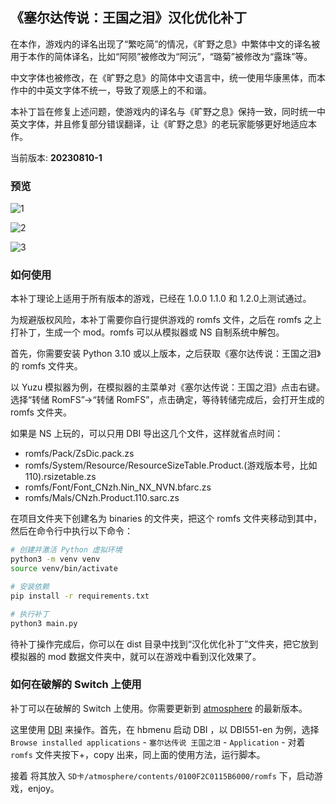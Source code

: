 ## 《塞尔达传说：王国之泪》汉化优化补丁

在本作，游戏内的译名出现了“繁吃简”的情况，《旷野之息》中繁体中文的译名被用于本作的简体译名，比如“阿陨”被修改为“阿沅”，“璐菊”被修改为“露珠”等。

中文字体也被修改，在《旷野之息》的简体中文语言中，统一使用华康黑体，而本作中的中英文字体不统一，导致了观感上的不和谐。

本补丁旨在修复上述问题，使游戏内的译名与《旷野之息》保持一致，同时统一中英文字体，并且修复部分错误翻译，让《旷野之息》的老玩家能够更好地适应本作。

当前版本: **20230810-1**

### 预览

![1](./preview/1.png)

![2](./preview/2.png)

![3](./preview/3.png)

### 如何使用

本补丁理论上适用于所有版本的游戏，已经在 1.0.0 1.1.0 和 1.2.0上测试通过。

为规避版权风险，本补丁需要你自行提供游戏的 romfs 文件，之后在 romfs 之上打补丁，生成一个 mod。romfs 可以从模拟器或 NS 自制系统中解包。

首先，你需要安装 Python 3.10 或以上版本，之后获取《塞尔达传说：王国之泪》的 romfs 文件夹。

以 Yuzu 模拟器为例，在模拟器的主菜单对《塞尔达传说：王国之泪》点击右键。选择“转储 RomFS”->“转储 RomFS”，点击确定，等待转储完成后，会打开生成的 romfs 文件夹。

如果是 NS 上玩的，可以只用 DBI 导出这几个文件，这样就省点时间：
- romfs/Pack/ZsDic.pack.zs
- romfs/System/Resource/ResourceSizeTable.Product.(游戏版本号，比如 110).rsizetable.zs
- romfs/Font/Font_CNzh.Nin_NX_NVN.bfarc.zs
- romfs/Mals/CNzh.Product.110.sarc.zs

在项目文件夹下创建名为 binaries 的文件夹，把这个 romfs 文件夹移动到其中，然后在命令行中执行以下命令：

```bash
# 创建并激活 Python 虚拟环境
python3 -m venv venv
source venv/bin/activate

# 安装依赖
pip install -r requirements.txt

# 执行补丁
python3 main.py
```

待补丁操作完成后，你可以在 dist 目录中找到“汉化优化补丁”文件夹，把它放到模拟器的 mod 数据文件夹中，就可以在游戏中看到汉化效果了。

### 如何在破解的 Switch 上使用

补丁可以在破解的 Switch 上使用。你需要更新到 [atmosphere](https://github.com/Atmosphere-NX/Atmosphere) 的最新版本。

这里使用 [DBI](https://github.com/rashevskyv/dbi) 来操作。首先，在 hbmenu 启动 DBI ，以 DBI551-en 为例，选择 `Browse installed applications` - `塞尔达传说 王国之泪` - `Application` - 对着 `romfs` 文件夹按下+，copy 出来，同上面的使用方法，运行脚本。

接着 将其放入 `SD卡/atmosphere/contents/0100F2C0115B6000/romfs` 下，启动游戏，enjoy。
